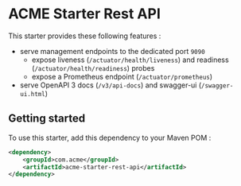 # ACME Starter Rest API

This starter provides these following features :

* serve management endpoints to the dedicated port `9090`
  * expose liveness (`/actuator/health/liveness`) and readiness (`/actuator/health/readiness`) probes
  * expose a Prometheus endpoint (`/actuator/prometheus`)
* serve OpenAPI 3 docs (`/v3/api-docs`) and swagger-ui (`/swagger-ui.html`)

## Getting started

To use this starter, add this dependency to your Maven POM :

```xml
<dependency>
    <groupId>com.acme</groupId>
    <artifactId>acme-starter-rest-api</artifactId>
</dependency>
```
